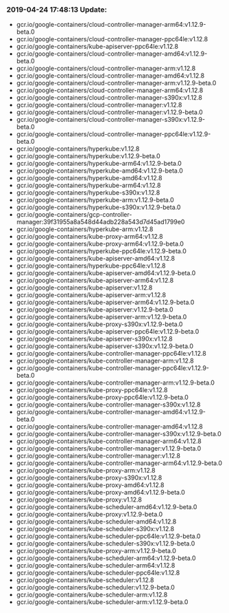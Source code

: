 ### 2019-04-24 17:48:13 Update:

- gcr.io/google-containers/cloud-controller-manager-arm64:v1.12.9-beta.0
- gcr.io/google-containers/cloud-controller-manager-ppc64le:v1.12.8
- gcr.io/google-containers/kube-apiserver-ppc64le:v1.12.8
- gcr.io/google-containers/cloud-controller-manager-amd64:v1.12.9-beta.0
- gcr.io/google-containers/cloud-controller-manager-arm:v1.12.8
- gcr.io/google-containers/cloud-controller-manager-amd64:v1.12.8
- gcr.io/google-containers/cloud-controller-manager-arm:v1.12.9-beta.0
- gcr.io/google-containers/cloud-controller-manager-arm64:v1.12.8
- gcr.io/google-containers/cloud-controller-manager-s390x:v1.12.8
- gcr.io/google-containers/cloud-controller-manager:v1.12.8
- gcr.io/google-containers/cloud-controller-manager:v1.12.9-beta.0
- gcr.io/google-containers/cloud-controller-manager-s390x:v1.12.9-beta.0
- gcr.io/google-containers/cloud-controller-manager-ppc64le:v1.12.9-beta.0
- gcr.io/google-containers/hyperkube:v1.12.8
- gcr.io/google-containers/hyperkube:v1.12.9-beta.0
- gcr.io/google-containers/hyperkube-arm64:v1.12.9-beta.0
- gcr.io/google-containers/hyperkube-amd64:v1.12.9-beta.0
- gcr.io/google-containers/hyperkube-amd64:v1.12.8
- gcr.io/google-containers/hyperkube-arm64:v1.12.8
- gcr.io/google-containers/hyperkube-s390x:v1.12.8
- gcr.io/google-containers/hyperkube-arm:v1.12.9-beta.0
- gcr.io/google-containers/hyperkube-s390x:v1.12.9-beta.0
- gcr.io/google-containers/gcp-controller-manager:39f31955a8a548d44adb228a543d7d45ad1799e0
- gcr.io/google-containers/hyperkube-arm:v1.12.8
- gcr.io/google-containers/kube-proxy-arm64:v1.12.8
- gcr.io/google-containers/kube-proxy-arm64:v1.12.9-beta.0
- gcr.io/google-containers/hyperkube-ppc64le:v1.12.9-beta.0
- gcr.io/google-containers/kube-apiserver-amd64:v1.12.8
- gcr.io/google-containers/hyperkube-ppc64le:v1.12.8
- gcr.io/google-containers/kube-apiserver-amd64:v1.12.9-beta.0
- gcr.io/google-containers/kube-apiserver-arm64:v1.12.8
- gcr.io/google-containers/kube-apiserver:v1.12.8
- gcr.io/google-containers/kube-apiserver-arm:v1.12.8
- gcr.io/google-containers/kube-apiserver-arm64:v1.12.9-beta.0
- gcr.io/google-containers/kube-apiserver:v1.12.9-beta.0
- gcr.io/google-containers/kube-apiserver-arm:v1.12.9-beta.0
- gcr.io/google-containers/kube-proxy-s390x:v1.12.9-beta.0
- gcr.io/google-containers/kube-apiserver-ppc64le:v1.12.9-beta.0
- gcr.io/google-containers/kube-apiserver-s390x:v1.12.8
- gcr.io/google-containers/kube-apiserver-s390x:v1.12.9-beta.0
- gcr.io/google-containers/kube-controller-manager-ppc64le:v1.12.8
- gcr.io/google-containers/kube-controller-manager-arm:v1.12.8
- gcr.io/google-containers/kube-controller-manager-ppc64le:v1.12.9-beta.0
- gcr.io/google-containers/kube-controller-manager-arm:v1.12.9-beta.0
- gcr.io/google-containers/kube-proxy-ppc64le:v1.12.8
- gcr.io/google-containers/kube-proxy-ppc64le:v1.12.9-beta.0
- gcr.io/google-containers/kube-controller-manager-s390x:v1.12.8
- gcr.io/google-containers/kube-controller-manager-amd64:v1.12.9-beta.0
- gcr.io/google-containers/kube-controller-manager-amd64:v1.12.8
- gcr.io/google-containers/kube-controller-manager-s390x:v1.12.9-beta.0
- gcr.io/google-containers/kube-controller-manager-arm64:v1.12.8
- gcr.io/google-containers/kube-controller-manager:v1.12.9-beta.0
- gcr.io/google-containers/kube-controller-manager:v1.12.8
- gcr.io/google-containers/kube-controller-manager-arm64:v1.12.9-beta.0
- gcr.io/google-containers/kube-proxy-arm:v1.12.8
- gcr.io/google-containers/kube-proxy-s390x:v1.12.8
- gcr.io/google-containers/kube-proxy-amd64:v1.12.8
- gcr.io/google-containers/kube-proxy-amd64:v1.12.9-beta.0
- gcr.io/google-containers/kube-proxy:v1.12.8
- gcr.io/google-containers/kube-scheduler-amd64:v1.12.9-beta.0
- gcr.io/google-containers/kube-proxy:v1.12.9-beta.0
- gcr.io/google-containers/kube-scheduler-amd64:v1.12.8
- gcr.io/google-containers/kube-scheduler-s390x:v1.12.8
- gcr.io/google-containers/kube-scheduler-ppc64le:v1.12.9-beta.0
- gcr.io/google-containers/kube-scheduler-s390x:v1.12.9-beta.0
- gcr.io/google-containers/kube-proxy-arm:v1.12.9-beta.0
- gcr.io/google-containers/kube-scheduler-arm64:v1.12.9-beta.0
- gcr.io/google-containers/kube-scheduler-arm64:v1.12.8
- gcr.io/google-containers/kube-scheduler-ppc64le:v1.12.8
- gcr.io/google-containers/kube-scheduler:v1.12.8
- gcr.io/google-containers/kube-scheduler:v1.12.9-beta.0
- gcr.io/google-containers/kube-scheduler-arm:v1.12.8
- gcr.io/google-containers/kube-scheduler-arm:v1.12.9-beta.0
